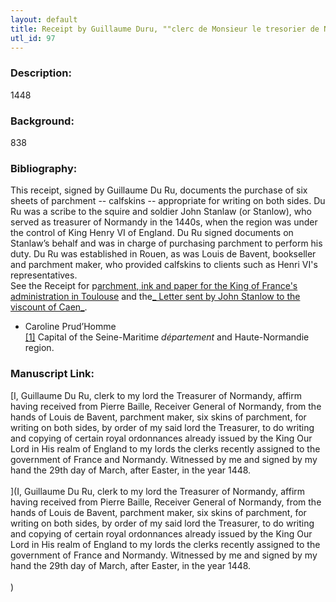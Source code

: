 ```yaml
---
layout: default
title: Receipt by Guillaume Duru, ""clerc de Monsieur le tresorier de Normandie"
utl_id: 97
---
```


### Description:

1448

### Background:

838

### Bibliography:

This receipt, signed by Guillaume Du Ru, documents the purchase of six sheets of parchment -- calfskins -- appropriate for writing on both sides. Du Ru was a scribe to the squire and soldier John Stanlaw (or Stanlow), who served as treasurer of Normandy in the 1440s, when the region was under the control of King Henry VI of England. Du Ru signed documents on Stanlaw’s behalf and was in charge of purchasing parchment to perform his duty. Du Ru was established in Rouen, as was Louis de Bavent, bookseller and parchment maker, who provided calfskins to clients such as Henri VI's representatives.<br>
See the Receipt for p[archment, ink and paper for the King of France's administration in Toulouse](https://paleography.library.utoronto.ca/islandora/object/paleography:463#aa182375-f2de-482b-9c6a-abeb49a525f8) and the[_ Letter sent by John Stanlow to the viscount of Caen_](https://paleography.library.utoronto.ca/islandora/object/paleography%3A432#12149960-b73a-4ef5-9c87-e1009459962b).<br>
- Caroline Prud’Homme<br>
<a id="_ftn1">[[1]](#_ftnref1)</a> Capital of the Seine-Maritime _département_ and Haute-Normandie region. <br>


### Manuscript Link:

[I, Guillaume Du Ru, clerk to my lord the Treasurer of Normandy, affirm having received from Pierre Baille, Receiver General of Normandy, from the hands of Louis de Bavent, parchment maker, six skins of parchment, for writing on both sides, by order of my said lord the Treasurer, to do writing and copying of certain royal ordonnances already issued by the King Our Lord in His realm of England to my lords the clerks recently assigned to the government of France and Normandy. Witnessed by me and signed by my hand the 29th day of March, after Easter, in the year 1448.<br>
 <br>
](I, Guillaume Du Ru, clerk to my lord the Treasurer of Normandy, affirm having received from Pierre Baille, Receiver General of Normandy, from the hands of Louis de Bavent, parchment maker, six skins of parchment, for writing on both sides, by order of my said lord the Treasurer, to do writing and copying of certain royal ordonnances already issued by the King Our Lord in His realm of England to my lords the clerks recently assigned to the government of France and Normandy. Witnessed by me and signed by my hand the 29th day of March, after Easter, in the year 1448.<br>
 <br>
)